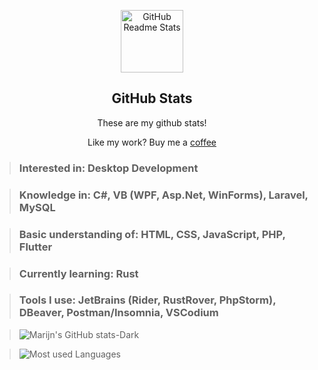 <p align="center">
 <img width="100px" src="https://res.cloudinary.com/anuraghazra/image/upload/v1594908242/logo_ccswme.svg" align="center" alt="GitHub Readme Stats" />
 <h2 align="center">GitHub Stats</h2>
 <p align="center">These are my github stats!</p>
</p>
  <!--<p align="center">
    <!--<a href="https://github.com/anuraghazra/github-readme-stats/actions">
      <img alt="Tests Passings" src="https://github.com/anuraghazra/github-readme-stats/workflows/Test/badge.svg" />
    </a>-->
    <!--<a href="https://github.com/anuraghazra/github-readme-stats/graphs/contributors">-->
<!--     <a href="">
      <img alt="GitHub Contributors" src="https://img.shields.io/github/contributors/anuraghazra/github-readme-stats" />
    </a> -->
    <!--<a href="https://codecov.io/gh/anuraghazra/github-readme-stats">
      <img src="https://codecov.io/gh/anuraghazra/github-readme-stats/branch/master/graph/badge.svg" />
    </a> -->
<!--     <a href="">
    <!--<a href="https://github.com/anuraghazra/github-readme-stats/issues">
      <img alt="Issues" src="https://img.shields.io/github/issues/anuraghazra/github-readme-stats?color=0088ff" />
    </a> -->
    <!--<a href="https://github.com/anuraghazra/github-readme-stats/pulls">-->
<!--     <a href="">
      <img alt="GitHub pull requests" src="https://img.shields.io/github/issues-pr/anuraghazra/github-readme-stats?color=0088ff" />
    </a>
    <br />
    <br />
    <a href="https://a.paddle.com/v2/click/16413/119403?link=1227">
      <img src="https://img.shields.io/badge/Supported%20by-VSCode%20Power%20User%20%E2%86%92-gray.svg?colorA=655BE1&colorB=4F44D6&style=for-the-badge"/>
    </a>
    <a href="https://a.paddle.com/v2/click/16413/119403?link=2345">
      <img src="https://img.shields.io/badge/Supported%20by-Node%20Cli.com%20%E2%86%92-gray.svg?colorA=61c265&colorB=4CAF50&style=for-the-badge"/>
    </a>
  </p> -->

  <!--<p align="center">
    <a href="#demo">View Demo</a>
    ·
    <a href="https://github.com/anuraghazra/github-readme-stats/issues/new/choose">Report Bug</a>
    ·
    <a href="https://github.com/anuraghazra/github-readme-stats/issues/new/choose">Request Feature</a>
    ·
    <a href="https://github.com/anuraghazra/github-readme-stats/discussions">Ask Question</a>
  </p>-->
</p>

<p align="center">Like my work? Buy me a <a href="https://www.paypal.me/marijn17s">coffee</a></p>

> ### Interested in: Desktop Development

> ### Knowledge in: C#, VB (WPF, Asp.Net, WinForms), Laravel, MySQL

> ### Basic understanding of: HTML, CSS, JavaScript, PHP, Flutter

> ### Currently learning: Rust

> ### Tools I use: JetBrains (Rider, RustRover, PhpStorm), DBeaver, Postman/Insomnia, VSCodium

> ![Marijn's GitHub stats-Dark](https://github-readme-stats.vercel.app/api?username=Marijn17S&show_icons=true&theme=dark)

> ![Most used Languages](https://github-readme-stats.vercel.app/api/top-langs/?username=Marijn17S&layout=compact&theme=dark&exclude_repo=bld_announcer)

<!-- ### Demo

[![Top Langs](https://github-readme-stats.vercel.app/api/top-langs/?username=Marijn17S)](https://github.com/Marijn17S/marijn-stats)

-   Compact layout

[![Top Langs](https://github-readme-stats.vercel.app/api/top-langs/?username=Marijn17S&layout=compact)](https://github.com/Marijn17S/marijn-stats)

* * * -->
